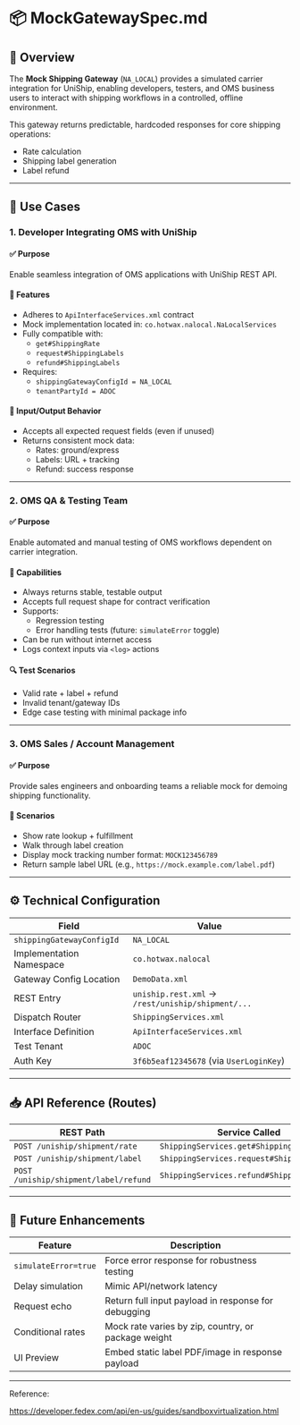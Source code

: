 # 📦 MockGatewaySpec.md

## 🧾 Overview
The **Mock Shipping Gateway** (`NA_LOCAL`) provides a simulated carrier integration for UniShip, enabling developers, testers, and OMS business users to interact with shipping workflows in a controlled, offline environment.

This gateway returns predictable, hardcoded responses for core shipping operations:
- Rate calculation
- Shipping label generation
- Label refund

---

## 🎯 Use Cases

### 1. Developer Integrating OMS with UniShip

#### ✅ Purpose
Enable seamless integration of OMS applications with UniShip REST API.

#### 🔧 Features
- Adheres to `ApiInterfaceServices.xml` contract
- Mock implementation located in: `co.hotwax.nalocal.NaLocalServices`
- Fully compatible with:
  - `get#ShippingRate`
  - `request#ShippingLabels`
  - `refund#ShippingLabels`
- Requires:
  - `shippingGatewayConfigId = NA_LOCAL`
  - `tenantPartyId = ADOC`

#### 🔄 Input/Output Behavior
- Accepts all expected request fields (even if unused)
- Returns consistent mock data:
  - Rates: ground/express
  - Labels: URL + tracking
  - Refund: success response

---

### 2. OMS QA & Testing Team

#### ✅ Purpose
Enable automated and manual testing of OMS workflows dependent on carrier integration.

#### 🧪 Capabilities
- Always returns stable, testable output
- Accepts full request shape for contract verification
- Supports:
  - Regression testing
  - Error handling tests (future: `simulateError` toggle)
- Can be run without internet access
- Logs context inputs via `<log>` actions

#### 🔍 Test Scenarios
- Valid rate + label + refund
- Invalid tenant/gateway IDs
- Edge case testing with minimal package info

---

### 3. OMS Sales / Account Management

#### ✅ Purpose
Provide sales engineers and onboarding teams a reliable mock for demoing shipping functionality.

#### 💼 Scenarios
- Show rate lookup + fulfillment
- Walk through label creation
- Display mock tracking number format: `MOCK123456789`
- Return sample label URL (e.g., `https://mock.example.com/label.pdf`)

---

## ⚙️ Technical Configuration

| Field                         | Value                                                   |
|------------------------------|---------------------------------------------------------|
| `shippingGatewayConfigId`    | `NA_LOCAL`                                              |
| Implementation Namespace     | `co.hotwax.nalocal`                                     |
| Gateway Config Location      | `DemoData.xml`                                          |
| REST Entry                   | `uniship.rest.xml` → `/rest/uniship/shipment/...`       |
| Dispatch Router              | `ShippingServices.xml`                                  |
| Interface Definition         | `ApiInterfaceServices.xml`                              |
| Test Tenant                  | `ADOC`                                                  |
| Auth Key                     | `3f6b5eaf12345678` (via `UserLoginKey`)                 |

---

## 📥 API Reference (Routes)

| REST Path                        | Service Called                                      |
|----------------------------------|------------------------------------------------------|
| `POST /uniship/shipment/rate`   | `ShippingServices.get#ShippingRate`                 |
| `POST /uniship/shipment/label`  | `ShippingServices.request#ShippingLabels`           |
| `POST /uniship/shipment/label/refund` | `ShippingServices.refund#ShippingLabels`     |

---

## 🔮 Future Enhancements

| Feature                  | Description                                              |
|--------------------------|----------------------------------------------------------|
| `simulateError=true`     | Force error response for robustness testing              |
| Delay simulation         | Mimic API/network latency                                 |
| Request echo             | Return full input payload in response for debugging       |
| Conditional rates        | Mock rate varies by zip, country, or package weight       |
| UI Preview               | Embed static label PDF/image in response payload         |

---

Reference:

https://developer.fedex.com/api/en-us/guides/sandboxvirtualization.html
